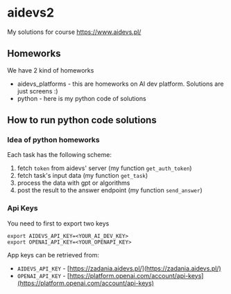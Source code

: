 # aidevs2
My solutions for course https://www.aidevs.pl/ 

## Homeworks
We have 2 kind of homeworks
- aidevs_platforms - this are homeworks on AI dev platform. Solutions are just screens :)
- python - here is my python code of solutions

## How to run python code solutions

### Idea of python homeworks
Each task has the following scheme:
1. fetch `token` from aidevs' server (my function `get_auth_token`)
2. fetch task's input data (my function `get_task`)
3. process the data with gpt or algorithms
4. post the result to the answer endpoint (my function `send_answer`)


### Api Keys

You need to first to export two keys

```shell
export AIDEVS_API_KEY=<YOUR_AI_DEV_KEY>
export OPENAI_API_KEY=<YOUR_OPENAPI_KEY>
```

App keys can be retrieved from:
- `AIDEVS_API_KEY` - [https://zadania.aidevs.pl/](https://zadania.aidevs.pl/)
- `OPENAI_API_KEY` - [https://platform.openai.com/account/api-keys](https://platform.openai.com/account/api-keys)
